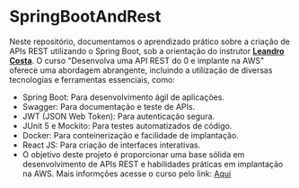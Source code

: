 # SpringBootAndRest
Neste repositório, documentamos o aprendizado prático sobre a criação de APIs REST utilizando o Spring Boot, sob a orientação do instrutor **[Leandro Costa](https://www.linkedin.com/in/ldcgsi/)**. O curso "Desenvolva uma API REST do 0 e implante na AWS" oferece uma abordagem abrangente, incluindo a utilização de diversas tecnologias e ferramentas essenciais, como:

* Spring Boot: Para desenvolvimento ágil de aplicações.
* Swagger: Para documentação e teste de APIs.
* JWT (JSON Web Token): Para autenticação segura.
* JUnit 5 e Mockito: Para testes automatizados de código.
* Docker: Para conteinerização e facilidade de implantação.
* React JS: Para criação de interfaces interativas.
* O objetivo deste projeto é proporcionar uma base sólida em desenvolvimento de APIs REST e habilidades práticas em implantação na AWS.
Mais informções acesse o curso pelo link: [Aqui](https://www.udemy.com/course/restful-apis-do-0-a-nuvem-com-springboot-e-docker/?couponCode=ST8MT101424)
